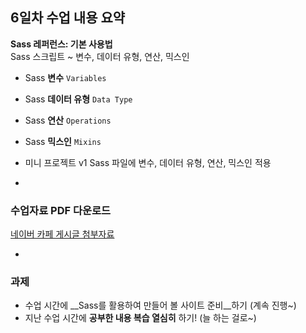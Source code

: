## 6일차 수업 내용 요약
__Sass 레퍼런스: 기본 사용법__<br>
Sass 스크립트 ~ 변수, 데이터 유형, 연산, 믹스인

- Sass __변수__ `Variables`
- Sass __데이터 유형__ `Data Type`
- Sass __연산__ `Operations`
- Sass __믹스인__ `Mixins`
- 미니 프로젝트 v1 Sass 파일에 변수, 데이터 유형, 연산, 믹스인 적용

-

### 수업자료 PDF 다운로드
[네이버 카페 게시글 첨부자료](http://cafe.naver.com/webstandardproject/3980)

-

### 과제
- 수업 시간에 __Sass를 활용하여 만들어 볼 사이트 준비__하기 (계속 진행~)
- 지난 수업 시간에 __공부한 내용 복습 열심히__ 하기! (늘 하는 걸로~)
